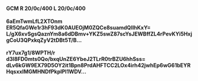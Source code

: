 #### GCM R 20/0c/400 L 20/0c/400
**6aEmTwmLfL2XTOnm**<br/>**ER5QfaGWe1r3hF93dK0AUEOjM0ZQCe8suamdQIlhKxY=**<br/>**L/gX6xvSgsQaznYm8a6dDBmv+YKZ5swZ87scYsJEWBffZL4rPevKYi5HxjgCoU3QPxkqZyV2tDBt5T/B...**<br/><br/>
**rY7ux7g1/8WPTH/r**<br/>**d3l8FD0mts0Qo/bxqUnZE6YbeJ2TLrR0trBZU6hhSss=**<br/>**dLv6kGW9EX79D5OY2it1Bpn8PrdAHFTCC2LOx4irh42jwhEp6wG61bEYRHqsxxIMGMHNDfPkplPl1WDV...**